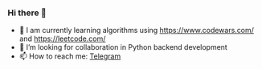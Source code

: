 ### Hi there 👋

- 🌱 I am currently learning algorithms using https://www.codewars.com/ and https://leetcode.com/
- 👯 I’m looking for collaboration in Python backend development
- 📫 How to reach me: [Telegram](https://t.me/leonid_neg)
